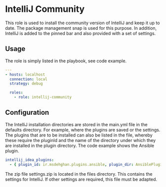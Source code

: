 # IntelliJ Community

This role is used to install the community version of IntelliJ and keep it up to date. The package management snap is
used for this purpose. In addition, IntelliJ is added to the pinned bar and also provided with a set of settings.

## Usage

The role is simply listed in the playbook, see code example.

```yaml
---
- hosts: localhost
  connection: local
  strategy: debug

  roles:
    - role: intellij-community
```

## Configuration

The IntelliJ installation directories are stored in the main.yml file in the defaults directory. For example, where the
plugins are saved or the settings. The plugins that are to be installed can also be listed in the file, whereby these
require the pluginId and the name of the directory under which they are installed in the plugin directory. The code
example shows the Ansible plugin.

```yaml
intellij_idea_plugins:
  - { plugin_id: ir.msdehghan.plugins.ansible, plugin_dir: AnsiblePlugin }
```

The zip file settings.zip is located in the files directory. This contains the settings for IntelliJ. If other settings
are required, this file must be adapted.